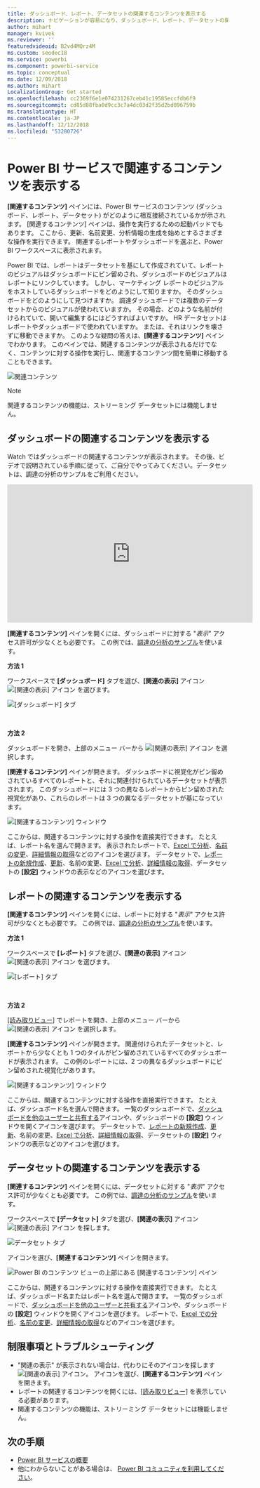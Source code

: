 ```yaml
---
title: ダッシュボード、レポート、データセットの関連するコンテンツを表示する
description: ナビゲーションが容易になり、ダッシュボード、レポート、データセットの関連するコンテンツを表示できます
author: mihart
manager: kvivek
ms.reviewer: ''
featuredvideoid: B2vd4MQrz4M
ms.custom: seodec18
ms.service: powerbi
ms.component: powerbi-service
ms.topic: conceptual
ms.date: 12/09/2018
ms.author: mihart
LocalizationGroup: Get started
ms.openlocfilehash: cc2369f6e1e074231267ceb41c19585eccfdb6f9
ms.sourcegitcommit: cd85d88fba0d9cc3c7a4dc03d2f35d2bd096759b
ms.translationtype: HT
ms.contentlocale: ja-JP
ms.lasthandoff: 12/12/2018
ms.locfileid: "53280726"
---
```

# <a name="view-related-content-in-power-bi-service"></a>Power BI サービスで関連するコンテンツを表示する
**[関連するコンテンツ]** ペインには、Power BI サービスのコンテンツ (ダッシュボード、レポート、データセット) がどのように相互接続されているかが示されます。 [関連するコンテンツ] ペインは、操作を実行するための起動パッドでもあります。 ここから、更新、名前変更、分析情報の生成を始めとするさまざまな操作を実行できます。 関連するレポートやダッシュボードを選ぶと、Power BI ワークスペースに表示されます。   

Power BI では、レポートはデータセットを基にして作成されていて、レポートのビジュアルはダッシュボードにピン留めされ、ダッシュボードのビジュアルはレポートにリンクしています。 しかし、マーケティング レポートのビジュアルをホストしているダッシュボードをどのようにして知りますか。 そのダッシュボードをどのようにして見つけますか。 調達ダッシュボードでは複数のデータセットからのビジュアルが使われていますか。 その場合、どのような名前が付けられていて、開いて編集するにはどうすればよいですか。 HR データセットはレポートやダッシュボードで使われていますか。 または、それはリンクを壊さずに移動できますか。 このような疑問の答えは、**[関連するコンテンツ]** ペインでわかります。  このペインでは、関連するコンテンツが表示されるだけでなく、コンテンツに対する操作を実行し、関連するコンテンツ間を簡単に移動することもできます。

![関連コンテンツ](./media/end-user-related/power-bi-view-related-dashboard-new.png)

> [!NOTE]
> 関連するコンテンツの機能は、ストリーミング データセットには機能しません。
> 
> 

## <a name="view-related-content-for-a-dashboard"></a>ダッシュボードの関連するコンテンツを表示する
Watch ではダッシュボードの関連するコンテンツが表示されます。 その後、ビデオで説明されている手順に従って、ご自分でやってみてください。データセットは、調達の分析のサンプルをご利用ください。

<iframe width="560" height="315" src="https://www.youtube.com/embed/B2vd4MQrz4M#t=3m05s" frameborder="0" allowfullscreen></iframe>


**[関連するコンテンツ]** ペインを開くには、ダッシュボードに対する "*表示*" アクセス許可が少なくとも必要です。 この例では、[調達の分析のサンプル](../sample-procurement.md)を使います。

**方法 1**

ワークスペースで **[ダッシュボード]** タブを選び、**[関連の表示]** アイコン ![[関連の表示] アイコン](./media/end-user-related/power-bi-view-related-icon-new.png) を選びます。

![[ダッシュボード] タブ](./media/end-user-related/power-bi-view-related-dash-newer.png)

<br>

**方法 2**

ダッシュボードを開き、上部のメニュー バーから   ![[関連の表示] アイコン](./media/end-user-related/power-bi-view-related-new.png) を選択します。

**[関連するコンテンツ]** ペインが開きます。 ダッシュボードに視覚化がピン留めされているすべてのレポートと、それに関連付けられているデータセットが表示されます。 このダッシュボードには 3 つの異なるレポートからピン留めされた視覚化があり、これらのレポートは 3 つの異なるデータセットが基になっています。

![[関連するコンテンツ] ウィンドウ](./media/end-user-related/power-bi-view-related-dashboard-new.png)

ここからは、関連するコンテンツに対する操作を直接実行できます。  たとえば、レポート名を選んで開きます。  表示されたレポートで、[Excel で分析](../service-analyze-in-excel.md)、[名前の変更](../service-rename.md)、[詳細情報の取得](end-user-insights.md)などのアイコンを選びます。 データセットで、[レポートの新規作成](../service-report-create-new.md)、[更新](../refresh-data.md)、名前の変更、[Excel で分析](../service-analyze-in-excel.md)、[詳細情報の取得](end-user-insights.md)、データセットの **[設定]** ウィンドウの表示などのアイコンを選びます。  

## <a name="view-related-content-for-a-report"></a>レポートの関連するコンテンツを表示する
**[関連するコンテンツ]** ペインを開くには、レポートに対する "*表示*" アクセス許可が少なくとも必要です。 この例では、[調達の分析のサンプル](../sample-procurement.md)を使います。

**方法 1**

ワークスペースで **[レポート]** タブを選び、**[関連の表示]** アイコン ![[関連の表示] アイコン](./media/end-user-related/power-bi-view-related-icon-new.png) を選びます。

![[レポート] タブ](./media/end-user-related/power-bi-view-related-report-newer.png)

<br>

**方法 2**

[[読み取りビュー]](end-user-reading-view.md) でレポートを開き、上部のメニュー バーから ![[関連の表示] アイコン](./media/end-user-related/power-bi-view-related-new.png) を選択します。

**[関連するコンテンツ]** ペインが開きます。 関連付けられたデータセットと、レポートから少なくとも 1 つのタイルがピン留めされているすべてのダッシュボードが表示されます。 この例のレポートには、2 つの異なるダッシュボードにピン留めされた視覚化があります。

![[関連するコンテンツ] ウィンドウ](./media/end-user-related/power-bi-view-related-report.png)

ここからは、関連するコンテンツに対する操作を直接実行できます。  たとえば、ダッシュボード名を選んで開きます。  一覧のダッシュボードで、[ダッシュボードを他のユーザーと共有する](../service-share-dashboards.md)アイコンや、ダッシュボードの **[設定]** ウィンドウを開くアイコンを選びます。 データセットで、[レポートの新規作成](../service-report-create-new.md)、[更新](../refresh-data.md)、名前の変更、[Excel で分析](../service-analyze-in-excel.md)、[詳細情報の取得](end-user-insights.md)、データセットの **[設定]** ウィンドウの表示などのアイコンを選びます。  

## <a name="view-related-content-for-a-dataset"></a>データセットの関連するコンテンツを表示する
**[関連するコンテンツ]** ペインを開くには、データセットに対する "*表示*" アクセス許可が少なくとも必要です。 この例では、[調達の分析のサンプル](../sample-procurement.md)を使います。

ワークスペースで **[データセット]** タブを選び、**[関連の表示]** アイコン ![[関連の表示] アイコン](./media/end-user-related/power-bi-view-related-icon-new.png) を探します。

![データセット タブ](./media/end-user-related/power-bi-view-related-dataset-newer.png)

アイコンを選び、**[関連するコンテンツ]** ペインを開きます。

![Power BI のコンテンツ ビューの上部にある [関連するコンテンツ] ペイン](media/end-user-related/power-bi-datasets.png)

ここからは、関連するコンテンツに対する操作を直接実行できます。 たとえば、ダッシュボード名またはレポート名を選んで開きます。  一覧のダッシュボードで、[ダッシュボードを他のユーザーと共有する](../service-share-dashboards.md)アイコンや、ダッシュボードの **[設定]** ウィンドウを開くアイコンを選びます。 レポートで、[Excel での分析](../service-analyze-in-excel.md)、[名前の変更](../service-rename.md)、[詳細情報の取得](end-user-insights.md)などのアイコンを選びます。  

## <a name="limitations-and-troubleshooting"></a>制限事項とトラブルシューティング
* "関連の表示" が表示されない場合は、代わりにそのアイコンを探します ![[関連の表示] アイコン](./media/end-user-related/power-bi-view-related-icon-new.png)。 アイコンを選び、**[関連するコンテンツ]** ペインを開きます。
* レポートの関連するコンテンツを開くには、[[読み取りビュー]](end-user-reading-view.md) を表示している必要があります。
* 関連するコンテンツの機能は、ストリーミング データセットには機能しません。

## <a name="next-steps"></a>次の手順
* [Power BI サービスの概要](../service-get-started.md)
* 他にわからないことがある場合は、 [Power BI コミュニティを利用してください](http://community.powerbi.com/)。

